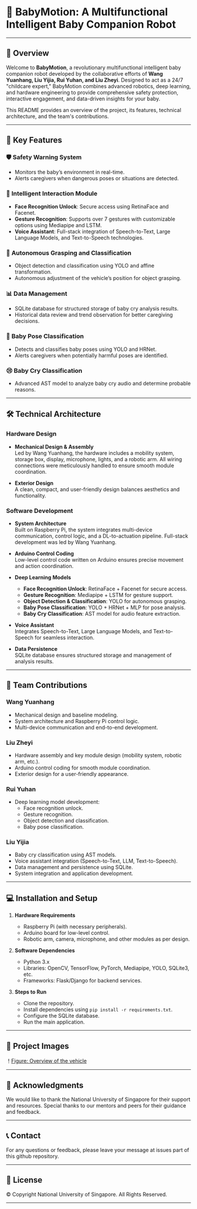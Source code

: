 # 🤖 BabyMotion: A Multifunctional Intelligent Baby Companion Robot

---

## 🌟 **Overview**

Welcome to **BabyMotion**, a revolutionary multifunctional intelligent baby companion robot developed by the collaborative efforts of **Wang Yuanhang, Liu Yijia, Rui Yuhan, and Liu Zheyi**. Designed to act as a 24/7 "childcare expert," BabyMotion combines advanced robotics, deep learning, and hardware engineering to provide comprehensive safety protection, interactive engagement, and data-driven insights for your baby.

This README provides an overview of the project, its features, technical architecture, and the team's contributions.

---

## 🔑 **Key Features**

### 🛡️ **Safety Warning System**
- Monitors the baby’s environment in real-time.
- Alerts caregivers when dangerous poses or situations are detected.

### 💬 **Intelligent Interaction Module**
- **Face Recognition Unlock**: Secure access using RetinaFace and Facenet.
- **Gesture Recognition**: Supports over 7 gestures with customizable options using Mediapipe and LSTM.
- **Voice Assistant**: Full-stack integration of Speech-to-Text, Large Language Models, and Text-to-Speech technologies.

### 🤲 **Autonomous Grasping and Classification**
- Object detection and classification using YOLO and affine transformation.
- Autonomous adjustment of the vehicle’s position for object grasping.

### 📊 **Data Management**
- SQLite database for structured storage of baby cry analysis results.
- Historical data review and trend observation for better caregiving decisions.

### 🧍 **Baby Pose Classification**
- Detects and classifies baby poses using YOLO and HRNet.
- Alerts caregivers when potentially harmful poses are identified.

### 😢 **Baby Cry Classification**
- Advanced AST model to analyze baby cry audio and determine probable reasons.

---

## 🛠️ **Technical Architecture**

### **Hardware Design**
- **Mechanical Design & Assembly**  
  Led by Wang Yuanhang, the hardware includes a mobility system, storage box, display, microphone, lights, and a robotic arm. All wiring connections were meticulously handled to ensure smooth module coordination.
  
- **Exterior Design**  
  A clean, compact, and user-friendly design balances aesthetics and functionality.

### **Software Development**
- **System Architecture**  
  Built on Raspberry Pi, the system integrates multi-device communication, control logic, and a DL-to-actuation pipeline. Full-stack development was led by Wang Yuanhang.

- **Arduino Control Coding**  
  Low-level control code written on Arduino ensures precise movement and action coordination.

- **Deep Learning Models**  
  - **Face Recognition Unlock**: RetinaFace + Facenet for secure access.  
  - **Gesture Recognition**: Mediapipe + LSTM for gesture support.  
  - **Object Detection & Classification**: YOLO for autonomous grasping.  
  - **Baby Pose Classification**: YOLO + HRNet + MLP for pose analysis.  
  - **Baby Cry Classification**: AST model for audio feature extraction.  

- **Voice Assistant**  
  Integrates Speech-to-Text, Large Language Models, and Text-to-Speech for seamless interaction.

- **Data Persistence**  
  SQLite database ensures structured storage and management of analysis results.

---

## 👥 **Team Contributions**

### **Wang Yuanhang**
- Mechanical design and baseline modeling.  
- System architecture and Raspberry Pi control logic.  
- Multi-device communication and end-to-end development.

### **Liu Zheyi**
- Hardware assembly and key module design (mobility system, robotic arm, etc.).  
- Arduino control coding for smooth module coordination.  
- Exterior design for a user-friendly appearance.

### **Rui Yuhan**
- Deep learning model development:
  - Face recognition unlock.  
  - Gesture recognition.  
  - Object detection and classification.  
  - Baby pose classification.

### **Liu Yijia**
- Baby cry classification using AST models.  
- Voice assistant integration (Speech-to-Text, LLM, Text-to-Speech).  
- Data management and persistence using SQLite.  
- System integration and application development.

---

## 💻 **Installation and Setup**

1. **Hardware Requirements**  
   - Raspberry Pi (with necessary peripherals).  
   - Arduino board for low-level control.  
   - Robotic arm, camera, microphone, and other modules as per design.

2. **Software Dependencies**  
   - Python 3.x  
   - Libraries: OpenCV, TensorFlow, PyTorch, Mediapipe, YOLO, SQLite3, etc.  
   - Frameworks: Flask/Django for backend services.

3. **Steps to Run**  
   - Clone the repository.  
   - Install dependencies using `pip install -r requirements.txt`.  
   - Configure the SQLite database.  
   - Run the main application.

---

## 📸 **Project Images**
！[Figure: Overview of the vehicle](overview.jpeg)


---

## 🙏 **Acknowledgments**

We would like to thank the National University of Singapore for their support and resources. Special thanks to our mentors and peers for their guidance and feedback.

---

## 📞 **Contact**

For any questions or feedback, please leave your message at issues part of this github repository.

---

## 📜 **License**

© Copyright National University of Singapore. All Rights Reserved.

---
